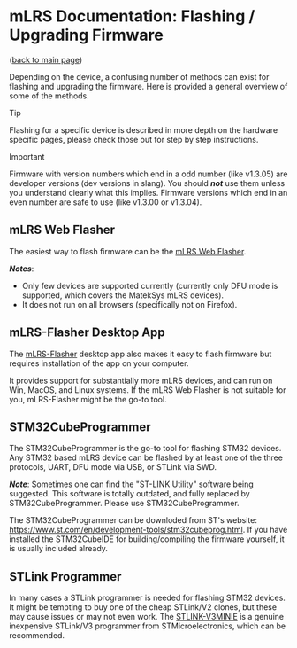 # mLRS Documentation: Flashing / Upgrading Firmware #

([back to main page](../README.md))

Depending on the device, a confusing number of methods can exist for flashing and upgrading the firmware. Here is provided a general overview of some of the methods.

> [!TIP]
> Flashing for a specific device is described in more depth on the hardware specific pages, please check those out for step by step instructions.

> [!IMPORTANT]
> Firmware with version numbers which end in a odd number (like v1.3.05) are developer versions (dev versions in slang). You should ***not*** use them unless you understand clearly what this implies. Firmware versions which end in an even number are safe to use (like v1.3.00 or v1.3.04).

## mLRS Web Flasher

The easiest way to flash firmware can be the [mLRS Web Flasher](https://mlrs.xyz/flash). 

***Notes***:
- Only few devices are supported currently (currently only DFU mode is supported, which covers the MatekSys mLRS devices).
- It does not run on all browsers (specifically not on Firefox).

## mLRS-Flasher Desktop App

The [mLRS-Flasher](https://github.com/olliw42/mLRS-Flasher) desktop app also makes it easy to flash firmware but requires installation of the app on your computer. 

It provides support for substantially more mLRS devices, and can run on Win, MacOS, and Linux systems. If the mLRS Web Flasher is not suitable for you, mLRS-Flasher might be the go-to tool.  

## STM32CubeProgrammer

The STM32CubeProgrammer is the go-to tool for flashing STM32 devices. Any STM32 based mLRS device can be flashed by at least one of the three protocols, UART, DFU mode via USB, or STLink via SWD.

***Note***: Sometimes one can find the "ST-LINK Utility" software being suggested. This software is totally outdated, and fully replaced by STM32CubeProgrammer. Please use STM32CubeProgrammer.

The STM32CubeProgrammer can be downloded from ST's website: https://www.st.com/en/development-tools/stm32cubeprog.html. If you have installed the STM32CubeIDE for building/compiling the firmware yourself, it is usually included already.

## STLink Programmer

In many cases a STLink programmer is needed for flashing STM32 devices. It might be tempting to buy one of the cheap STLink/V2 clones, but these may cause issues or may not even work. The [STLINK-V3MINIE](https://www.st.com/en/development-tools/stlink-v3minie.html) is a genuine inexpensive STLink/V3 programmer from STMicroelectronics, which can be recommended.
